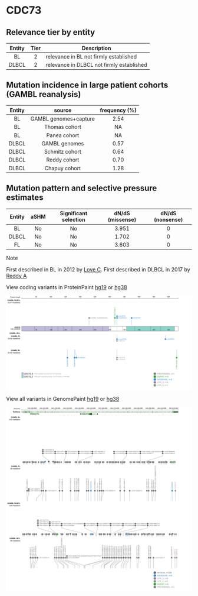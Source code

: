 # CDC73

## Relevance tier by entity

|Entity|Tier|Description                              |
|:------:|:----:|-----------------------------------------|
|BL    |2   |relevance in BL not firmly established   |
|DLBCL |2   |relevance in DLBCL not firmly established|

## Mutation incidence in large patient cohorts (GAMBL reanalysis)

|Entity|source               |frequency (%)|
|:------:|:---------------------:|:-------------:|
|BL    |GAMBL genomes+capture|2.54         |
|BL    |Thomas cohort        |  NA         |
|BL    |Panea cohort         |  NA         |
|DLBCL |GAMBL genomes        |0.57         |
|DLBCL |Schmitz cohort       |0.64         |
|DLBCL |Reddy cohort         |0.70         |
|DLBCL |Chapuy cohort        |1.28         |

## Mutation pattern and selective pressure estimates

|Entity|aSHM|Significant selection|dN/dS (missense)|dN/dS (nonsense)|
|:------:|:----:|:---------------------:|:----------------:|:----------------:|
|BL    |No  |No                   |3.951           |0               |
|DLBCL |No  |No                   |1.702           |0               |
|FL    |No  |No                   |3.603           |0               |


> [!NOTE]
> First described in BL in 2012 by [Love C](https://pubmed.ncbi.nlm.nih.gov/23143597). First described in DLBCL in 2017 by [Reddy A](https://pubmed.ncbi.nlm.nih.gov/28985567)


View coding variants in ProteinPaint [hg19](https://morinlab.github.io/LLMPP/GAMBL/CDC73_protein.html)  or [hg38](https://morinlab.github.io/LLMPP/GAMBL/CDC73_protein_hg38.html)

![image](images/proteinpaint/CDC73_NM_024529.svg)

View all variants in GenomePaint [hg19](https://morinlab.github.io/LLMPP/GAMBL/CDC73.html)  or [hg38](https://morinlab.github.io/LLMPP/GAMBL/CDC73_hg38.html)

![image](images/proteinpaint/CDC73.svg)

